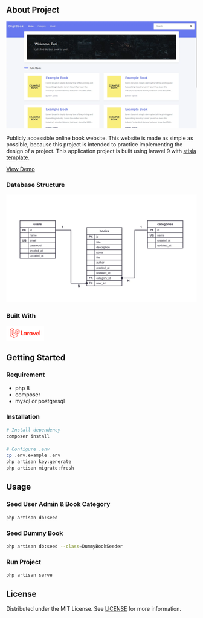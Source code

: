 ## About Project

![Screenshot](Screenshot.webp)

Publicly accessible online book website. This website is made as simple as possible, because this project is intended to practice implementing the design of a project. This application project is built using laravel 9 with [stisla template](https://github.com/stisla/stisla).

[View Demo](https://digi-book-laravel.herokuapp.com/)

### Database Structure

![Database Structure](db_structure.webp)

### Built With

[<img src='laravel.svg' width="100" />](https://laravel.com/)

## Getting Started

### Requirement

- php 8
- composer
- mysql or postgresql

### Installation
```sh
# Install dependency
composer install

# Configure .env
cp .env.example .env
php artisan key:generate
php artisan migrate:fresh
```

## Usage

### Seed User Admin & Book Category

```sh
php artisan db:seed
```

### Seed Dummy Book

```sh
php artisan db:seed --class=DummyBookSeeder
```

### Run Project

```sh
php artisan serve
```

## License

Distributed under the MIT License. See [LICENSE](LICENSE) for more information.
